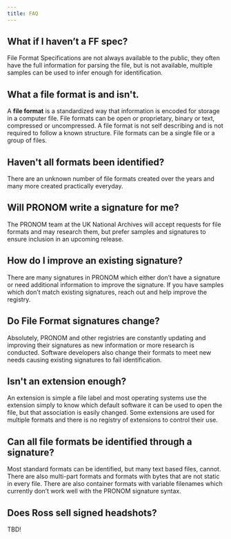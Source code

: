 ```yaml
---
title: FAQ
---
```


## What if I haven’t a FF spec?

File Format Specifications are not always available to the public, they often have the full information for parsing the file, but is not available, multiple samples can be used to infer enough for identification.

## What a file format is and isn't.

A **file format** is a standardized way that information is encoded for storage in a computer file. File formats can be open or proprietary, binary or text, compressed or uncompressed. A file format is not self describing and is not required to follow a known structure. File formats can be a single file or a group of files.

## Haven't all formats been identified?

There are an unknown number of file formats created over the years and many more created practically everyday.

## Will PRONOM write a signature for me?

The PRONOM team at the UK National Archives will accept requests for file formats and may research them, but prefer samples and signatures to ensure inclusion in an upcoming release.

## How do I improve an existing signature?

There are many signatures in PRONOM which either don’t have a signature or need additional information to improve the signature. If you have samples which don’t match existing signatures, reach out and help improve the registry.

## Do File Format signatures change?

Absolutely, PRONOM and other registries are constantly updating and improving their signatures as new information or more research is conducted. Software developers also change their formats to meet new needs causing existing signatures to fail identification.

## Isn't an extension enough?

An extension is simple a file label and most operating systems use the extension simply to know which default software it can be used to open the file, but that association is easily changed. Some extensions are used for multiple formats and there is no registry of extensions to control their use.

## Can all file formats be identified through a signature?

Most standard formats can be identified, but many text based files, cannot. There are also multi-part formats and formats with bytes that are not static in every file. There are also container formats with variable filenames which currently don’t work well with the PRONOM signature syntax.

## Does Ross sell signed headshots?

TBD!
